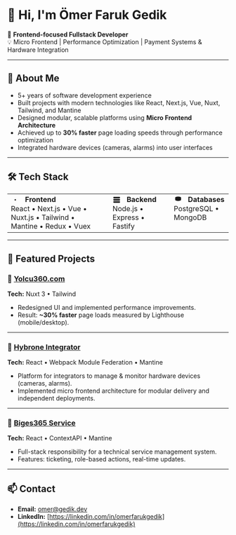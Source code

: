 # 👋 Hi, I'm Ömer Faruk Gedik

<p>
  🚀 <strong>Frontend-focused Fullstack Developer</strong><br>
  💡 Micro Frontend | Performance Optimization | Payment Systems &amp; Hardware Integration
</p>

---

## 📌 About Me

* 5+ years of software development experience
* Built projects with modern technologies like React, Next.js, Vue, Nuxt, Tailwind, and Mantine
* Designed modular, scalable platforms using **Micro Frontend Architecture**
* Achieved up to **30% faster** page loading speeds through performance optimization
* Integrated hardware devices (cameras, alarms) into user interfaces

---

## 🛠️ Tech Stack

<table>
  <tr>
    <td valign="top">
      <!-- React-like icon (generic atom) -->
      <svg width="20" height="20" viewBox="0 0 24 24" xmlns="http://www.w3.org/2000/svg" style="vertical-align:middle;margin-right:8px;opacity:0.9"><circle cx="12" cy="12" r="2"/><path d="M12 2v2" stroke-width="0"/></svg>
      <strong>Frontend</strong>
      <div>React • Next.js • Vue • Nuxt.js • Tailwind • Mantine • Redux • Vuex</div>
    </td>
    <td valign="top" style="padding-left:24px">
      <!-- Backend icon (server) -->
      <svg width="20" height="20" viewBox="0 0 24 24" xmlns="http://www.w3.org/2000/svg" style="vertical-align:middle;margin-right:8px;opacity:0.9"><rect x="3" y="4" width="18" height="4" rx="1"/><rect x="3" y="10" width="18" height="4" rx="1"/><rect x="3" y="16" width="18" height="4" rx="1"/></svg>
      <strong>Backend</strong>
      <div>Node.js • Express • Fastify</div>
    </td>
    <td valign="top" style="padding-left:24px">
      <!-- DB icon (cylinder) -->
      <svg width="20" height="20" viewBox="0 0 24 24" xmlns="http://www.w3.org/2000/svg" style="vertical-align:middle;margin-right:8px;opacity:0.9"><ellipse cx="12" cy="6" rx="8" ry="3"/><path d="M4 6v6c0 1.657 3.582 3 8 3s8-1.343 8-3V6"/></svg>
      <strong>Databases</strong>
      <div>PostgreSQL • MongoDB</div>
    </td>
  </tr>
</table>

---

## 📂 Featured Projects

### 🔹 [Yolcu360.com](https://yolcu360.com/)

**Tech:** Nuxt 3 • Tailwind

* Redesigned UI and implemented performance improvements.
* Result: **\~30% faster** page loads measured by Lighthouse (mobile/desktop).

---

### 🔹 [Hybrone Integrator](https://integrator.hybrone.com/)

**Tech:** React • Webpack Module Federation • Mantine

* Platform for integrators to manage & monitor hardware devices (cameras, alarms).
* Implemented micro frontend architecture for modular delivery and independent deployments.

---

### 🔹 [Biges365 Service](https://servis.biges365.com/)

**Tech:** React • ContextAPI • Mantine

* Full-stack responsibility for a technical service management system.
* Features: ticketing, role-based actions, real-time updates.

---

## 📫 Contact

* **Email:** [omer@gedik.dev](mailto:omer@gedik.dev)
* **LinkedIn:** [https://linkedin.com/in/omerfarukgedik](https://linkedin.com/in/omerfarukgedik)

